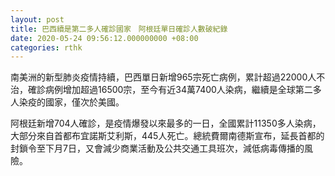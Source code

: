 ```yaml
---
layout: post
title: 巴西續是第二多人確診國家　阿根廷單日確診人數破紀錄
date: 2020-05-24 09:56:12.000000000 +08:00
categories: rthk
---
```


南美洲的新型肺炎疫情持續，巴西單日新增965宗死亡病例，累計超過22000人不治，確診病例增加超過16500宗，至今有近34萬7400人染病，繼續是全球第二多人染疫的國家，僅次於美國。

阿根廷新增704人確診，是疫情爆發以來最多的一日，全國累計11350多人染病，大部分來自首都布宜諾斯艾利斯，445人死亡。總統費爾南德斯宣布，延長首都的封鎖令至下月7日，又會減少商業活動及公共交通工具班次，減低病毒傳播的風險。
